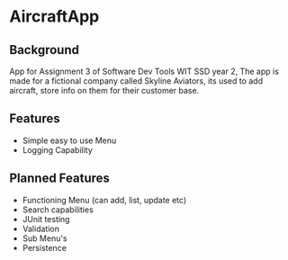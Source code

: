 # AircraftApp
## Background
App for Assignment 3 of Software Dev Tools WIT SSD year 2, The app is made for a fictional company called Skyline Aviators, its used to add aircraft,
store info on them for their customer base.

## Features
- Simple easy to use Menu
- Logging Capability

## Planned Features
- Functioning Menu (can add, list, update etc)
- Search capabilities
- JUnit testing
- Validation
- Sub Menu's
- Persistence

